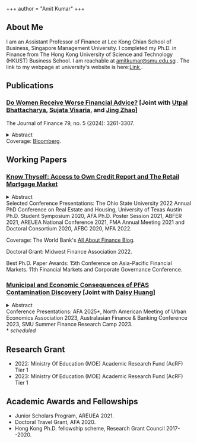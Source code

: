 +++
author = "Amit Kumar"
+++
## About Me
I am an Assistant Professor of Finance at Lee Kong Chian School of Business, Singapore Management University. I completed my Ph.D. in Finance from The Hong Kong University of Science and Technology (HKUST) Business School. I am reachable at amitkumar@smu.edu.sg . The link to my  webpage at university's website is here:<a href=https://business.smu.edu.sg/faculty/profile/6446/amit-kumar target="_blank">Link </a>.




## Publications
### <a href="https://onlinelibrary.wiley.com/doi/full/10.1111/jofi.13366" target="_blank"><span class=titlelink>Do Women Receive Worse Financial Advice?</span></a> <span class=author>[Joint with </span> <a href=https://ubhattac.people.ust.hk target=_blank><span class=author>Utpal Bhattacharya,</span></a> <a href=https://www.bayes.city.ac.uk/faculties-and-research/experts/sujata-visaria target=_blank><span class=author>Sujata Visaria,</span></a> <span class=author> and </span><a href=https://www.polyu.edu.hk/en/af/people/academic-staff/dr-jing-zhao/ target=_blank><span class=author>Jing Zhao]</span></a>
<div class=p2>The Journal of Finance 79, no. 5 (2024): 3261-3307.</div>
<p></p>
<details><summary>Abstract</summary>
<div class=conference>
We arranged for trained undercover men and women to pose as potential clients and visit all 65 local financial advisory firms in Hong Kong. At financial planning firms, but not at securities firms, women were more likely than men to receive advice to buy only individual or only local securities. Female clients who signaled that they were highly confident, highly risk tolerant or had a domestic outlook, were especially likely to receive this suboptimal advice. Our theoretical model explains these patterns as the result of statistical discrimination interacting with advisors’ incentives. Taste-based discrimination is unlikely to explain the results.
</div>
</details>
   
<div class=p2>Coverage: <a href = https://www.bloomberg.com/news/articles/2020-09-05/financial-advisers-give-women-worse-advice-than-men-in-hong-kong target="_blank">Bloomberg</a>.</div>



## Working Papers
### <a href=files/Amit_credit_report.pdf target="_blank"><span class=titlelink>Know Thyself: Access to Own Credit Report and The Retail Mortgage Market</span></a>
<p></p>
<details><summary>Abstract</summary>
<div class=conference>
Borrowers may misestimate their probability of mortgage approval in the absence of precise signals of creditworthiness. Credit reports, which contain such signals, became easily accessible for all U.S. consumers since 2005, while it was already the case in seven states. A difference-in-differences strategy exploiting this change shows that pool quality of mortgage applicants improved as a result—approvals increased, whereas subsequent delinquencies decreased. These findings are consistent with a mechanism where under-estimators enter the applicant pool and over-estimators drop out, because easier access to credit reports reduces misestimation of one’s own probability of mortgage approval. Additional findings rule out supply-driven explanations.
</div>
</details>

<div class=p2>Selected Conference Presentations: The Ohio State University 2022 Annual PhD Conference on Real Estate and Housing, University of Texas Austin Ph.D. Student Symposium 2020, AFA Ph.D. Poster Session 2021, ABFER 2021, AREUEA National Conference 2021, FMA Annual Meeting 2021 and Doctoral Consortium 2020, AFBC 2020, MFA 2022.

Coverage: The World Bank's <a href = https://blogs.worldbank.org/allaboutfinance/know-thyself-access-own-credit-report-and-retail-mortgage-market target="_blank">All About Finance Blog</a>.

Doctoral Grant: Midwest Finance Association 2022.

Best Ph.D. Paper Awards: 15th Conference on Asia-Pacific Financial Markets. 11th Financial Markets and Corporate Governance Conference.
</div>


### <a href="https://papers.ssrn.com/sol3/papers.cfm?abstract_id=3821639" target="_blank"><span class=titlelink>Municipal and Economic Consequences of PFAS Contamination Discovery</span></a> <span class=author>[Joint with </span> <a href="https://www.ssrn.com/author=1464447" target="_blank"><span class=author>Daisy Huang]</a></span>
<p></p>
<details><summary>Abstract</summary>
<div class=conference>
Hazardous but previously unmonitored and unregulated, per- and polyfluoroalkyl substances (PFAS) were detected in 2016 in municipal drinking water systems across 33 US states during the first-ever PFAS testing. A paired-county difference-in-differences design that compares contaminated counties with neighboring, same-state uncontaminated counties shows that the contamination discovery raised municipal bond offering yields by 14 basis points. Municipal revenues, taxes, employment, and expenditures declined, while population out-migration increased. Consistent with the contamination requiring a higher compensating wage differential, wages in tradable industries rose, but job creation fell, and firm closures increased. Self-employment increased as well, indicating a heightened local unemployment risk.
</div>
</details>
<div class=p2>Conference Presentations: AFA 2025*, North American Meeting of Urban Economics Association 2023, Australasian Finance & Banking Conference 2023, SMU Summer Finance Research Camp 2023.
<br>* <i>scheduled</i>
</div>



## Research Grant
+ 2022: Ministry Of Education (MOE) Academic Research Fund (AcRF) Tier 1
+ 2023: Ministry Of Education (MOE) Academic Research Fund (AcRF) Tier 1


## Academic Awards and Fellowships
  + Junior Scholars Program, AREUEA 2021.
  + Doctoral Travel Grant, AFA 2020.
  + Hong Kong Ph.D. fellowship scheme, Research Grant Council 2017--2020.
<p></p>



